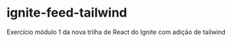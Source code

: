 # ignite-feed-tailwind
 Exercício módulo 1 da nova trilha de React do Ignite com adição de tailwind

